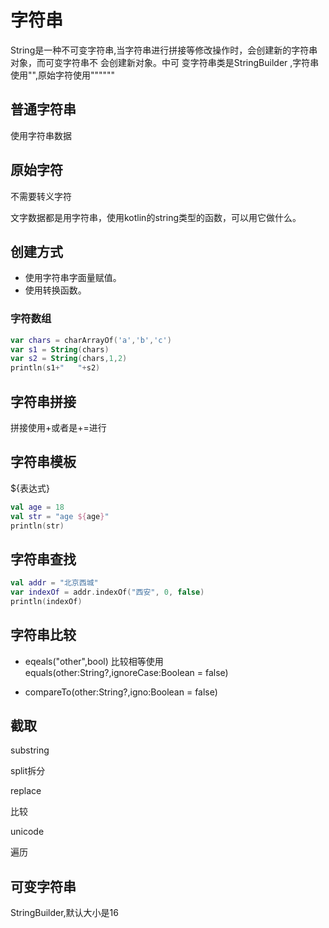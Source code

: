 # 字符串

String是一种不可变字符串,当字符串进行拼接等修改操作时，会创建新的字符串对象，而可变字符串不
会创建新对象。中可 变字符串类是StringBuilder ,字符串使用"",原始字符使用""""""

## 普通字符串

使用字符串数据

## 原始字符

不需要转义字符

文字数据都是用字符串，使用kotlin的string类型的函数，可以用它做什么。

## 创建方式

- 使用字符串字面量赋值。
- 使用转换函数。

### 字符数组

```kotlin
var chars = charArrayOf('a','b','c')
var s1 = String(chars)
var s2 = String(chars,1,2)
println(s1+"   "+s2)
```

## 字符串拼接

拼接使用+或者是+=进行

## 字符串模板

${表达式}

```kotlin
val age = 18
val str = "age ${age}"
println(str)
```

## 字符串查找

```kotlin
val addr = "北京西城"
var indexOf = addr.indexOf("西安", 0, false)
println(indexOf)
```

## 字符串比较

- eqeals("other",bool)
比较相等使用equals(other:String?,ignoreCase:Boolean = false)

- compareTo(other:String?,igno:Boolean = false)


## 截取

substring

split拆分

replace

比较

unicode

遍历

## 可变字符串

StringBuilder,默认大小是16
























